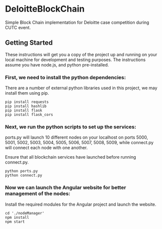 # DeloitteBlockChain

Simple Block Chain implementation for Deloitte case competition during CUTC event.

## Getting Started

These instructions will get you a copy of the project up and running on your local machine for development and testing purposes. The instructions assume you have node.js, and python pre-installed.

### First, we need to install the python dependencies:

There are a number of external python libraries used in this project, we may install them using pip.

```
pip install requests
pip install hashlib
pip install flask
pip install flask_cors
```
### Next, we run the python scripts to set up the services:

ports.py will launch 10 different nodes on your localhost on ports 5000, 5001, 5002, 5003, 5004, 5005, 5006, 5007, 5008, 5009, while connect.py will connect each node with one another.

Ensure that all blockchain services have launched before running connect.py.

```
python ports.py
python connect.py
```

### Now we can launch the Angular website for better management of the nodes:

Install the required modules for the Angular project and launch the website.

```
cd './nodeManager'
npm install
npm start
```
